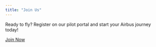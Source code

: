 ```yaml
---
title: "Join Us"
---
```


Ready to fly?
Register on our pilot portal and start your Airbus journey today!

[Join Now](https://your-va-domain.com/pilot-portal)
